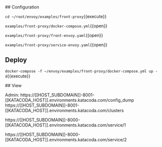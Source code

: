 ## Configuration 

`cd ~/root/envoy/examples/front-proxy`{{execute}}

`examples/front-proxy/docker-compose.yml`{{open}}

`examples/front-proxy/front-envoy.yaml`{{open}}

`examples/front-proxy/service-envoy.yaml`{{open}}


## Deploy 

`docker-compose -f ~/envoy/examples/front-proxy/docker-compose.yml up -d`{{execute}}

## View

Admin: https://[[HOST_SUBDOMAIN]]-8001-[[KATACODA_HOST]].environments.katacoda.com/config_dump
https://[[HOST_SUBDOMAIN]]-8001-[[KATACODA_HOST]].environments.katacoda.com/clusters


https://[[HOST_SUBDOMAIN]]-8000-[[KATACODA_HOST]].environments.katacoda.com/service/1

https://[[HOST_SUBDOMAIN]]-8000-[[KATACODA_HOST]].environments.katacoda.com/service/2